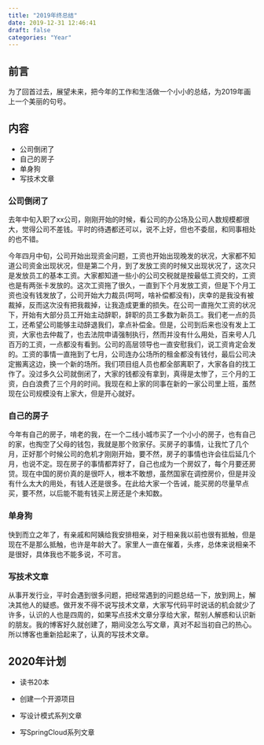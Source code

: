 ```yaml
---
title: "2019年终总结"
date: 2019-12-31 12:46:41
draft: false
categories: "Year"
---
```


## 前言

为了回首过去，展望未来，把今年的工作和生活做一个小小的总结，为2019年画上一个美丽的句号。

## 内容

* 公司倒闭了
* 自己的房子
* 单身狗
* 写技术文章

### 公司倒闭了

去年中旬入职了xx公司，刚刚开始的时候，看公司的办公场及公司人数规模都很大，觉得公司不差钱。平时的待遇都还可以，说不上好，但也不委屈，和同事相处的也不错。

今年四月中旬，公司开始出现资金问题，工资也开始出现晚发的状况，大家都不知道公司资金出现状况，但是第二个月，到了发放工资的时候又出现状况了，这次只是发放员工的基本工资。大家都知道一些小的公司交税就是按最低工资交的，工资也是有两张卡发放的。这次工资拖了很久，一直到下个月发放工资，但是下个月工资也没有钱发放了，公司开始大力裁员(呵呵，啥补偿都没有)，庆幸的是我没有被裁掉，反而这次没有把我裁掉，让我造成更重的损失。在公司一直拖欠工资的状况下，开始有大部分员工开始主动辞职，辞职的员工多数为新员工。我们老一点的员工，还希望公司能够主动辞退我们，拿点补偿金。但是，公司到后来也没有发上工资，大家也去仲裁了，也去法院申请强制执行，然而并没有什么用处，百来号人几百万的工资，一点都没有看到。公司的高层领导也一直安慰我们，说工资肯定会发的。工资的事情一直拖到了七月，公司连办公场所的租金都没有钱付，最后公司决定搬离这边，换一个新的场所。我们项目组人员也都全部离职了，大家各自的找工作了。没过多久公司就倒闭了，大家的钱都没有拿到，真得是太惨了，三个月的工资，白白浪费了三个月的时间。我现在和上家的同事在新的一家公司里上班，虽然现在公司规模没有上家大，但是开心就好。

### 自己的房子

今年有自己的房子，啃老的我，在一个二线小城市买了一个小小的房子，也有自己的家，也掏空了父母的钱包，我就是那个败家仔。买房子的事情，让我忙了几个月，正好那个时候公司的危机才刚刚开始，要不然，房子的事情也许会往后延几个月，也说不定。现在房子的事情都弄好了，自己也成为一个房奴了，每个月要还房贷。现在中国的房价真的是很吓人，根本不敢想，虽然国家在调控房价，但是并没有什么太大的用处，有钱人还是很多。在此给大家一个告诫，能买房的尽量早点买，要不然，以后能不能有钱买上房还是个未知数。

### 单身狗 

快到而立之年了，有亲戚和阿姨给我安排相亲，对于相亲我以前也很有抵触，但是现在不是那么抵触，也许是年龄大了。家里人一直在催着，头疼，总体来说相亲不是很好，具体我也不能多说，不可言。

### 写技术文章

从事开发行业，平时会遇到很多问题，把经常遇到的问题总结一下，放到网上，解决其他人的疑惑。做开发不得不说写技术文章，大家写代码平时说话的机会就少了许多，认识的人也是四周的，如果写点技术文章分享给大家，帮别人解惑和认识新的朋友。我的博客好久就创建了，期间没怎么写文章，真对不起当初自己的热心。所以博客也重新拾起来了，认真的写技术文章。

## 2020年计划

* 读书20本

* 创建一个开源项目

* 写设计模式系列文章

* 写SpringCloud系列文章

  